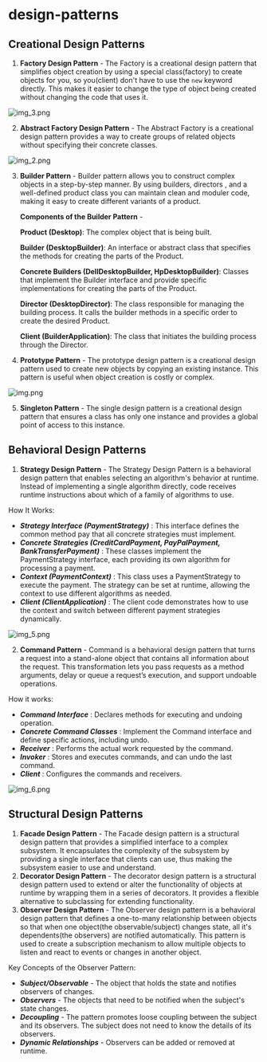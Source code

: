 # design-patterns
## Creational Design Patterns
1. **Factory Design Pattern** - The Factory is a creational design pattern that simplifies object creation by using a special class(factory)
to create objects for you, so you(client) don't have to use the `new` keyword directly. This makes it easier to change the
type of object being created without changing the code that uses it.

![img_3.png](img_3.png)

2. **Abstract Factory Design Pattern** - The Abstract Factory is a creational design pattern provides a way to create groups of related
objects without specifying their concrete classes.

![img_2.png](img_2.png)

3. **Builder Pattern** - Builder pattern allows you to construct complex objects in  a step-by-step manner. By using builders, directors
, and a well-defined product class you can maintain clean and moduler code, making it easy to create different variants of a product.
   
   **Components of the Builder Pattern** - 


   **Product (Desktop)**: The complex object that is being built.

   **Builder (DesktopBuilder)**: An interface or abstract class that specifies the methods for creating the parts of the Product.

   **Concrete Builders (DellDesktopBuilder, HpDesktopBuilder)**: Classes that implement the Builder interface and provide specific implementations for creating the parts of the Product.

   **Director (DesktopDirector)**: The class responsible for managing the building process. It calls the builder methods in a specific order to create the desired Product.

   **Client (BuilderApplication)**: The class that initiates the building process through the Director.

4. **Prototype Pattern** - The prototype design pattern is a creational design pattern used to create new objects by copying an existing instance. This
pattern is useful when object creation is costly or complex.

![img.png](img.png)

5. **Singleton Pattern** - The single design pattern is a creational design pattern that ensures a class has only one instance and provides a global point of access to this instance.


## Behavioral Design Patterns

1. **Strategy Design Pattern** - The Strategy Design Pattern is a behavioral design pattern that enables selecting an algorithm's behavior at runtime. Instead of implementing a single 
algorithm directly, code receives runtime instructions about which of a family of algorithms to use.

How It Works:
 - ***Strategy Interface (PaymentStrategy)*** : This interface defines the common method pay that all concrete strategies must implement.
 - ***Concrete Strategies (CreditCardPayment, PayPalPayment, BankTransferPayment)*** : These classes implement the PaymentStrategy interface, each providing its own algorithm for processing a payment.
 - ***Context (PaymentContext)*** : This class uses a PaymentStrategy to execute the payment. The strategy can be set at runtime, allowing the context to use different algorithms as needed.
 - ***Client (ClientApplication)*** : The client code demonstrates how to use the context and switch between different payment strategies dynamically.

![img_5.png](img_5.png)

2. **Command Pattern** - Command is a behavioral design pattern that turns a request into a stand-alone object that contains all information about the request. This transformation lets you pass requests 
as a method arguments, delay or queue a request’s execution, and support undoable operations. 

How it works:
  - ***Command Interface*** : Declares methods for executing and undoing operation.
  - ***Concrete Command Classes*** : Implement the Command interface and define specific actions, including undo.
  - ***Receiver*** : Performs the actual work requested by the command.
  - ***Invoker*** : Stores and executes commands, and can undo the last command.
  - ***Client*** : Configures the commands and receivers.

![img_6.png](img_6.png)

## Structural Design Patterns

1. **Facade Design Pattern** - The Facade design pattern is a structural design pattern that provides a simplified interface to a complex subsystem. It encapsulates the complexity of the subsystem by 
providing a single interface that clients can use, thus making the subsystem easier to use and understand.
2.  **Decorator Design Pattern** - The decorator design pattern is a structural design pattern used to extend or alter the functionality of objects at runtime by wrapping them in a series of decorators.
It provides a flexible alternative to subclassing for extending functionality.
3.  **Observer Design Pattern** - The Observer design pattern is a behavioral design pattern that defines a one-to-many relationship between objects so that when one object(the observable/subject)
changes state, all it's dependents(the observers) are notified automatically. This pattern is used to create a subscription mechanism to allow multiple objects to listen and react to events or changes
in another object.

Key Concepts of the Observer Pattern:
 - ***Subject/Observable*** - The object that holds the state and notifies observers of changes.
 - ***Observers*** - The objects that need to be notified when the subject's state changes.
 - ***Decoupling*** - The pattern promotes loose coupling between the subject and its observers. The subject does not need to know the details of its observers.
 - ***Dynamic Relationships*** - Observers can be added or removed at runtime.